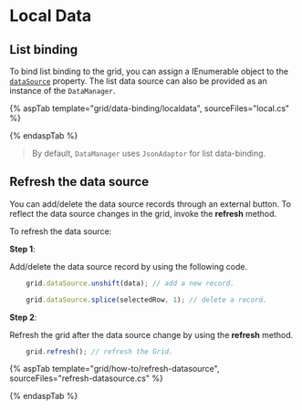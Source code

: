 # Local Data

## List binding

To bind list binding to the grid, you can assign a IEnumerable object to the [`dataSource`](https://help.syncfusion.com/cr/aspnetcore-js2/Syncfusion.EJ2.Grids.Grid.html#Syncfusion_EJ2_Grids_Grid_DataSource) property. The list data source can also be provided as an instance of the `DataManager`.

{% aspTab template="grid/data-binding/localdata", sourceFiles="local.cs" %}

{% endaspTab %}

> By default, `DataManager` uses `JsonAdaptor` for list data-binding.

## Refresh the data source

You can add/delete the data source records through an external button. To reflect the data source changes in the grid, invoke the **refresh** method.

To refresh the data source:

**Step 1**:

Add/delete the data source record by using the following code.

```typescript
    grid.dataSource.unshift(data); // add a new record.

    grid.dataSource.splice(selectedRow, 1); // delete a record.

```

**Step 2**:

Refresh the grid after the data source change by using the **refresh** method.

```typescript
    grid.refresh(); // refresh the Grid.

```

{% aspTab template="grid/how-to/refresh-datasource", sourceFiles="refresh-datasource.cs" %}

{% endaspTab %}